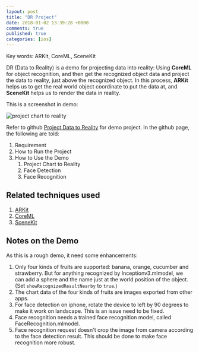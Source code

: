 ```yaml
---
layout: post
title: "DR Project"
date: 2018-01-02 13:39:28 +0800
comments: true
published: true
categories: [ios]
---
```


Key words: ARKit, CoreML, SceneKit

<!-- more -->

DR (Data to Reality) is a demo for projecting data into reality: Using **CoreML** for object recognition, and then get the recognized object data and project the data to reality, just above the recognized object. In this process, **ARKit** helps us to get the real world object coordinate to put the data at, and **SceneKit** helps us to render the data in reality. 

This is a screenshot in demo:

![project chart to reality](/images/DR-Screenshot-1.png)

Refer to github [Project Data to Reality](https://github.com/hongchaozhang/ProjectDataToReality) for demo project. In the github page, the following are told:

1. Requirement
1. How to Run the Project
1. How to Use the Demo
    1. Project Chart to Reality
    1. Face Detection
    1. Face Recognition

## Related techniques used

1. [ARKit](../../../../2017/12/28/arkit-usage/)
2. [CoreML](../../../../2017/12/28/coreml-usage/)
3. [SceneKit](../../../../2018/01/02/scenekit-usage/)

## Notes on the Demo

As this is a rough demo, it need some enhancements:

1. Only four kinds of fruits are supported: banana, orange, cucumber and strawberry. But for anything recognized by Inceptionv3.mlmodel, we can add a sphere and the name just at the world position of the object. (Set `showRecognizedResultNearby` to `true`.)
1. The chart data of the four kinds of fruits are images exported from other apps.
1. For face detection on iphone, rotate the device to left by 90 degrees to make it work on landscape. This is an issue need to be fixed.
1. Face recognition needs a trained face recognition model, called FaceRecognition.mlmodel.
1. Face recognition request doesn't crop the image from camera according to the face detection result. This should be done to make face recognition more robust.

